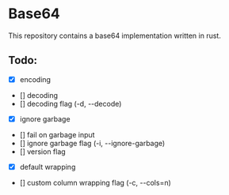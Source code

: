 # Base64
This repository contains a base64 implementation written in rust.

## Todo: 
- [x] encoding
- [] decoding
- [] decoding flag (-d, --decode)
- [x] ignore garbage
- [] fail on garbage input
- [] ignore garbage flag (-i, --ignore-garbage)
- [] version flag
- [x] default wrapping
- [] custom column wrapping flag (-c, --cols=n)
